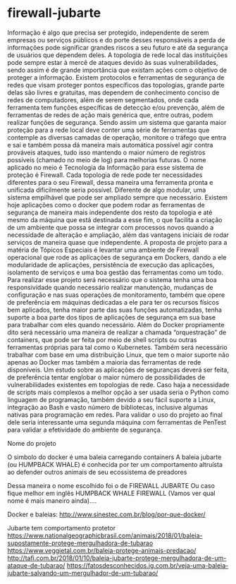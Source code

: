 # firewall-jubarte



Informação é algo que precisa ser protegido, independente de serem empresas ou serviços públicos e do porte desses responsáveis a perda de informações pode significar grandes riscos a seu futuro e até da segurança de usuários que dependem deles. A topologia de rede local das instituições pode sempre estar à mercê de ataques devido às suas vulnerabilidades, sendo assim é de grande importância que existam ações com o objetivo de proteger a informação. 
Existem protocolos e ferramentas de segurança de redes que visam proteger pontos específicos das topologias, grande parte delas são livres e gratuitas, mas dependem de conhecimento conciso de redes de computadores, além de serem segmentados, onde cada ferramenta tem funções específicas de detecção e/ou prevenção, além de ferramentas de redes de ação mais genérica que, entre outras, podem realizar funções de segurança. Sendo assim um sistema que garanta maior proteção para a rede local deve conter uma série de ferramentas que contemple as diversas camadas de operação, monitore o tráfego que entra e sai e também possa dá maneira mais automática possível agir contra prováveis ataques, tudo isso mantendo o maior número de registros possíveis (chamado no meio de log) para melhorias futuras. 
O nome aplicado no meio é Tecnologia da Informação para esse sistema de proteção é Firewall. Cada topologia de rede pode ter necessidades diferentes para o seu Firewall, dessa maneira uma ferramenta pronta e unificada dificilmente seria possível. Diferente de algo modular, uma sistema empilhável que pode ser ampliado sempre que necessário. Existem hoje aplicações como o docker que podem rodar as ferramentas de segurança de maneira mais independente dos resto da topologia e até mesmo da máquina que está destinada a esse fim, o que facilita a criação de um ambiente que possa se integrar com processos novos quando a necessidade de alteração e ampliação, além das vantagens iniciais de rodar serviços de maneira quase que independente. 
A proposta de projeto para a matéria de Tópicos Especiais é levantar uma ambiente de Firewall operacional que rode as aplicações de segurança em Dockers, dando a ele modularidade de aplicações, persistência de execução das aplicações, isolamento de serviços e uma boa gestão das ferramentas como um todo.
Para realizar esse projeto será necessário que o sistema tenha uma boa responsividade quando necessário realizar manutenção, mudanças de configuração e nas suas operações de monitoramento, também que opere de preferência em máquinas dedicadas a ele para ter os recursos físicos bem aplicados, tenha maior parte das suas funções automatizadas, tenha suporte a boa parte dos tipos de aplicações de segurança em sua base para trabalhar com eles quando necessário.
Além do Docker propriamente dito será necessário uma maneira de realizar a chamada “orquestração” de containers, que pode ser feita por meio de shell scripts ou outras ferramentas próprias para tal como o Kubernetes. Também será necessário trabalhar com base em uma distribuição Linux, que tem o maior suporte não apenas ao Docker mas também a maioria das ferramentas de rede disponíveis. Um estudo sobre as aplicações de seguranças deverá ser feita, de preferência tentar englobar o maior número de possibilidades de vulnerabilidades existentes em topologias de rede.
Caso haja a necessidade de scripts mais complexos a melhor opção a ser usada seria o Python como linguagem de programação, também devido a seu fácil suporte a Linux, integração ao Bash e vasto número de bibliotecas, inclusive algumas nativas para programação em redes.
Para validar o uso do projeto ao final dele seria interessante uma segunda máquina com ferramentas de PenTest para validar a efetividade do ambiente de segurança.


Nome do projeto

O simbolo do docker é uma baleia carregando containers
A baleia jubarte (ou HUMPBACK WHALE) é conhecida por ter um comportamento altruísta ao defender outros animais de seu ecossistema de preadores

Dessa maneira o nome escolhido foi o de FIREWALL JUBARTE
	Ou caso fique melhor em inglês HUMPBACK WHALE FIREWALL
(Vamos ver qual nome é mais maneiro ainda)....


Docker e baleias:
http://www.sinestec.com.br/blog/por-que-docker/

Jubarte tem comportamento protetor
https://www.nationalgeographicbrasil.com/animais/2018/01/baleia-supostamente-protege-mergulhadora-de-tubarao
https://www.veggietal.com.br/baleia-protege-animais-predacao/
http://tafi.com.br/2018/01/10/baleia-jubarte-protege-mergulhadora-de-um-ataque-de-tubarao/
https://fatosdesconhecidos.ig.com.br/veja-uma-baleia-jubarte-salvando-um-mergulhador-de-um-tubarao/

